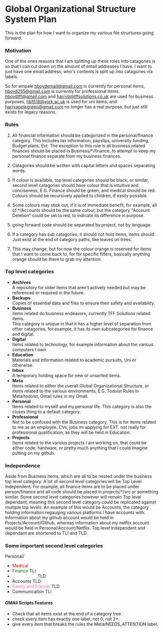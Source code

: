 # Global Organizational Structure System Plan

This is the plan for how I want to organize my various file structures going
forward.

### Motivation

One of the ones reasons that I am splitting up these roles into catagories is so
that I can cut down on the amount of email addresses I have. I want to just
have one email address, who's contents is split up into catagories via labels.

So for empale hboydemail@gmail.com is currently for personal items,
hboyd255@gmail.com is currently for professional items. hboydtff@gmail.com and
harryb@tffsolutions.co.uk are used for business purposes,
hb1518@york.ac.uk is used for uni items, and harryapplegreen@gmail.com no
longer has a real purpose, but just still exists for legacy reasons.

### Rules

1. All financial information should be categorized in the personal/finance
   category. This includes tax information, payslips, university funding, Budget
   plans, Ext. The exception to this rule is all business related finances
   should be placed in Business/\*/finance. to attempt to keep my personal
   finance separate from my business finances.

2. Catagories should be written with capital letters and spaces separating
   words.

3. If colour is available, top level categories should be black, or similar,
   second level catagories should have colour that is intuitive and conciseness,
   E.G. Finance should be green, and medical should be red. Colours should be
   recursively applied to children, if easily possible.

4. Some colours may stick out, if it is of immediate benefit, for example, all of
   \*/Accounts should be the same colour, but the category "Account Deletion"
   could be set to red, to indicate its difference in purpose.

5. going forward code should be separated by project, not by language.

6. If a category has sub catagories, it should not hold items, items should
   Just exist at the end of category paths, like leaves on trees.

7. This may change, but for now the colour orange is reserved for items that
   I want to come back to, for for specific filters, basically anything orange
   should be there to grab my attention.

### Top level categories

- **Archives**  
  A repository for older items that aren't actively needed but may be referenced
  or required in the future.
- **Backups**  
  Copies of essential data and files to ensure their safety and availability.
- **Business**  
  items related do business endeavors, currently TFF Solutions related items.  
  This category is unique in that it has a higher level of separation from other
  catagories, for example, it has its own subcategories for finance and digital.
- **Digital**  
  Items related to technology, for example information about the various
  computers I own.
- **Education**  
  Materials and information related to academic pursuits, Uni or otherwise.
- **Inbox**  
  A temporary holding space for new or unsorted items.
- **Meta**  
  Items related to either the overall Global Organizational Structure, or items
  related to the various environments, E.G. Todoist Rules in Meta/todoist, Gmail
  rules in my Gmail.
- **Personal**  
  Items related to myself and my personal life. This category is also the closes
  thing to a default category.
- **Professional**  
  Not to be confused with the Business category, This is for items related to me
  as an employee. CVs, jobs im applying for EXT. not really for professional
  qualification, as they will be held in Education.
- **Projects**  
  Items related to the various projects I am working on, that could be either
  code, hardware, or pretty much anything that I could imagine putting on my
  github.

### Independence

Aside from Business items, which are all to be nested under the business top
level category. A lot of second level categories will be Top Level Independent.
For example, all finance items are to be placed under person/finance
and all code should be placed in projects/\*/src or something similar.
Some second level categories however will remain Top level dependant, meaning
this second level category could be replicated against multiple top levels.
An example of this would be Accounts, the category holding information regauging
various platforms I have accounts with. Information about my github account
would be held in Projects/Account/Github, whereas information about my netflix
account would be held in Personal/Account/Netflix.
Top level independent and dependant are shortened to TLI and TLD.

### Some important second level categories

Personal/

- <span style="color:red">Medical</span>
- <span style="color:green">Finance</span> TLI
- <span style="color:white">Newsletters</span> TLD
- <span style="color:">Accounts</span> TLD
- <span style="color:hotpink">Family and Friends</span> TLD
- <span style="color:">Communication</span> TLI

#### GMAIl Scripts Features

- Check that all items exist at the end of a category tree.
- check every item has exactly one label, not 0, not 2+.
- give every item that breaks the rules the Meta/NEEDS_ATTENTION label.
